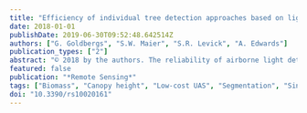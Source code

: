 ```yaml
---
title: "Efficiency of individual tree detection approaches based on light-weight and low-cost UAS imagery in Australian Savannas"
date: 2018-01-01
publishDate: 2019-06-30T09:52:48.642514Z
authors: ["G. Goldbergs", "S.W. Maier", "S.R. Levick", "A. Edwards"]
publication_types: ["2"]
abstract: "© 2018 by the authors. The reliability of airborne light detection and ranging (LiDAR) for delineating individual trees and estimating aboveground biomass (AGB) has been proven in a diverse range of ecosystems, but can be difficult and costly to commission. Point clouds derived from structure from motion (SfM) matching techniques obtained from unmanned aerial systems (UAS) could be a feasible low-cost alternative to airborne LiDAR scanning for canopy parameter retrieval. This study assesses the extent to which SfM three-dimensional (3D) point clouds-obtained from a light-weight mini-UAS quadcopter with an inexpensive consumer action GoPro camera-can efficiently and effectively detect individual trees, measure tree heights, and provide AGB estimates in Australian tropical savannas. Two well-established canopy maxima and watershed segmentation tree detection algorithms were tested on canopy height models (CHM) derived from SfM imagery. The influence of CHM spatial resolution on tree detection accuracy was analysed, and the results were validated against existing high-resolution airborne LiDAR data. We found that the canopy maxima and watershed segmentation routines produced similar tree detection rates (̃70%) for dominant and co-dominant trees, but yielded low detection rates ( textless 35%) for suppressed and small trees due to poor representativeness in point clouds and overstory occlusion. Although airborne LiDAR provides higher tree detection rates and more accurate estimates of tree heights, we found SfM image matching to be an adequate low-cost alternative for the detection of dominant and co-dominant tree stands."
featured: false
publication: "*Remote Sensing*"
tags: ["Biomass", "Canopy height", "Low-cost UAS", "Segmentation", "Single tree detection", "Structure frommotion"]
doi: "10.3390/rs10020161"
---
```



